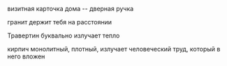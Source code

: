 визитная карточка дома -- дверная ручка

гранит держит тебя на расстоянии

Травертин буквально излучает тепло

кирпич монолитный, плотный, излучает человеческий труд, который в него вложен
